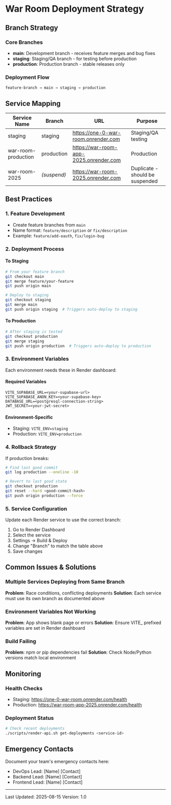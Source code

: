 # War Room Deployment Strategy

## Branch Strategy

### Core Branches
- **main**: Development branch - receives feature merges and bug fixes
- **staging**: Staging/QA branch - for testing before production
- **production**: Production branch - stable releases only

### Deployment Flow
```
feature-branch → main → staging → production
```

## Service Mapping

| Service Name | Branch | URL | Purpose |
|-------------|--------|-----|---------|
| staging | staging | https://one-0-war-room.onrender.com | Staging/QA testing |
| war-room-production | production | https://war-room-app-2025.onrender.com | Production |
| war-room-2025 | _(suspend)_ | https://war-room-2025.onrender.com | Duplicate - should be suspended |

## Best Practices

### 1. Feature Development
- Create feature branches from `main`
- Name format: `feature/description` or `fix/description`
- Example: `feature/add-oauth`, `fix/login-bug`

### 2. Deployment Process

#### To Staging
```bash
# From your feature branch
git checkout main
git merge feature/your-feature
git push origin main

# Deploy to staging
git checkout staging
git merge main
git push origin staging  # Triggers auto-deploy to staging
```

#### To Production
```bash
# After staging is tested
git checkout production
git merge staging
git push origin production  # Triggers auto-deploy to production
```

### 3. Environment Variables

Each environment needs these in Render dashboard:

#### Required Variables
```
VITE_SUPABASE_URL=<your-supabase-url>
VITE_SUPABASE_ANON_KEY=<your-supabase-key>
DATABASE_URL=<postgresql-connection-string>
JWT_SECRET=<your-jwt-secret>
```

#### Environment-Specific
- Staging: `VITE_ENV=staging`
- Production: `VITE_ENV=production`

### 4. Rollback Strategy

If production breaks:
```bash
# Find last good commit
git log production --oneline -10

# Revert to last good state
git checkout production
git reset --hard <good-commit-hash>
git push origin production --force
```

### 5. Service Configuration

Update each Render service to use the correct branch:

1. Go to Render Dashboard
2. Select the service
3. Settings → Build & Deploy
4. Change "Branch" to match the table above
5. Save changes

## Common Issues & Solutions

### Multiple Services Deploying from Same Branch
**Problem**: Race conditions, conflicting deployments
**Solution**: Each service must use its own branch as documented above

### Environment Variables Not Working
**Problem**: App shows blank page or errors
**Solution**: Ensure VITE_ prefixed variables are set in Render dashboard

### Build Failing
**Problem**: npm or pip dependencies fail
**Solution**: Check Node/Python versions match local environment

## Monitoring

### Health Checks
- Staging: https://one-0-war-room.onrender.com/health
- Production: https://war-room-app-2025.onrender.com/health

### Deployment Status
```bash
# Check recent deployments
./scripts/render-api.sh get-deployments <service-id>
```

## Emergency Contacts

Document your team's emergency contacts here:
- DevOps Lead: [Name] [Contact]
- Backend Lead: [Name] [Contact]
- Frontend Lead: [Name] [Contact]

---

Last Updated: 2025-08-15
Version: 1.0